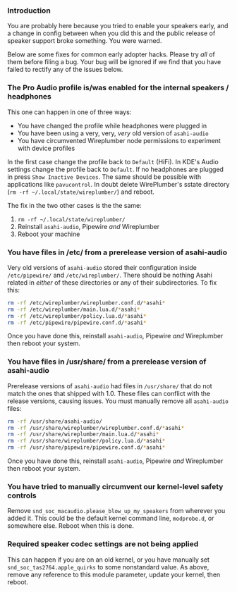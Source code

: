 ### Introduction
You are probably here because you tried to enable your speakers early, and a change in config
between when you did this and the public release of speaker support broke something. You were
warned.

Below are some fixes for common early adopter hacks. Please try _all_ of them before filing a bug.
Your bug will be ignored if we find that you have failed to rectify any of the issues
below.

### The Pro Audio profile is/was enabled for the internal speakers / headphones
This one can happen in one of three ways:
* You have changed the profile while headphones were plugged in
* You have been using a very, very, _very_ old version of `asahi-audio`
* You have circumvented Wireplumber node permissions to experiment with device profiles

In the first case change the profile back to `Default` (HiFi). In KDE's Audio settings
change the profile back to `Default`. If no headphones are plugged in press
`Show Inactive Devices`. The same should be possible with applications like `pavucontrol`.
In doubt delete WirePlumber's sstate directory (`rm -rf ~/.local/state/wireplumber/`)
and reboot.

The fix in the two other cases is the the same:
1. `rm -rf ~/.local/state/wireplumber/`
2. Reinstall `asahi-audio`, Pipewire _and_ Wireplumber
3. Reboot your machine

### You have files in /etc/ from a prerelease version of asahi-audio
Very old versions of `asahi-audio` stored their configuration inside `/etc/pipewire/` and
`/etc/wireplumber/`. There should be nothing Asahi related in _either_ of these directories
or any of their subdirectories. To fix this: 
```sh
rm -rf /etc/wireplumber/wireplumber.conf.d/*asahi*
rm -rf /etc/wireplumber/main.lua.d/*asahi*
rm -rf /etc/wireplumber/policy.lua.d/*asahi*
rm -rf /etc/pipewire/pipewire.conf.d/*asahi*
```
Once you have done this, reinstall `asahi-audio`, Pipewire _and_ Wireplumber then reboot
your system.

### You have files in /usr/share/ from a prerelease version of asahi-audio
Prerelease versions of `asahi-audio` had files in `/usr/share/` that do not match the ones
that shipped with 1.0. These files can conflict with the release versions, causing issues.
You must manually remove all `asahi-audio` files:
```sh
rm -rf /usr/share/asahi-audio/
rm -rf /usr/share/wireplumber/wireplumber.conf.d/*asahi*
rm -rf /usr/share/wireplumber/main.lua.d/*asahi*
rm -rf /usr/share/wireplumber/policy.lua.d/*asahi*
rm -rf /usr/share/pipewire/pipewire.conf.d/*asahi*
```
Once you have done this, reinstall `asahi-audio`, Pipewire _and_ Wireplumber then reboot
your system.

### You have tried to manually circumvent our kernel-level safety controls
Remove `snd_soc_macaudio.please_blow_up_my_speakers` from wherever you added it. This could be
the default kernel command line, `modprobe.d`, or somewhere else. Reboot when this is done.

### Required speaker codec settings are not being applied
This can happen if you are on an old kernel, or you have manually set `snd_soc_tas2764.apple_quirks`
to some nonstandard value. As above, remove any reference to this module parameter, update your kernel,
then reboot.